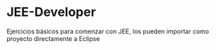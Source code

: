 # JEE-Developer
Ejercicios básicos para comenzar con JEE, los pueden importar como proyecto directamente a Eclipse
